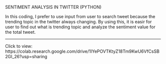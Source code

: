 SENTIMENT ANALYSIS IN TWITTER (PYTHON)

In this coding, I prefer to use input from user to search tweet because the trending topic in the twitter always changing. By using this, it is easir for user to find out what is trending topic and analyze the sentiment value for the total tweet.

<hr>Click to view: https://colab.research.google.com/drive/1IYePOVTKtyZ18Tm9KwU6VfCsSB2GI_26?usp=sharing</hr>
